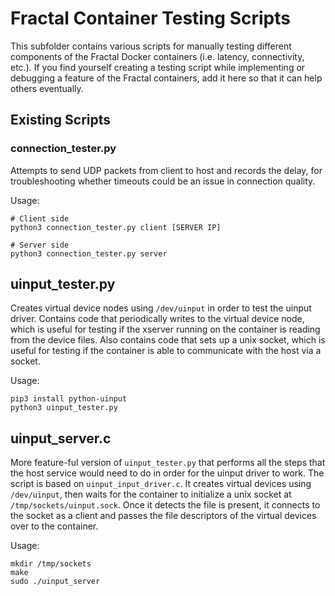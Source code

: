 # Fractal Container Testing Scripts

This subfolder contains various scripts for manually testing different components of the Fractal Docker containers (i.e. latency, connectivity, etc.). If you find yourself creating a testing script while implementing or debugging a feature of the Fractal containers, add it here so that it can help others eventually.

## Existing Scripts

### connection_tester.py

Attempts to send UDP packets from client to host and records the delay, for troubleshooting whether timeouts could be an issue in connection quality.

Usage:

```
# Client side
python3 connection_tester.py client [SERVER IP]

# Server side
python3 connection_tester.py server
```

## uinput_tester.py

Creates virtual device nodes using `/dev/uinput` in order to test the uinput driver. Contains code that periodically writes to the virtual device node, which is useful for testing if the xserver running on the container is reading from the device files. Also contains code that sets up a unix socket, which is useful for testing if the container is able to communicate with the host via a socket.

Usage:

```
pip3 install python-uinput
python3 uinput_tester.py
```

## uinput_server.c

More feature-ful version of `uinput_tester.py` that performs all the steps that the host service would need to do in order for the uinput driver to work. The script is based on `uinput_input_driver.c`. It creates virtual devices using `/dev/uinput`, then waits for the container to initialize a unix socket at `/tmp/sockets/uinput.sock`. Once it detects the file is present, it connects to the socket as a client and passes the file descriptors of the virtual devices over to the container.

Usage:

```
mkdir /tmp/sockets
make
sudo ./uinput_server
```

